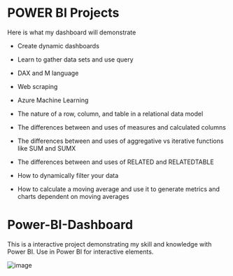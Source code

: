 
# POWER BI Projects 

Here is what my dashboard will demonstrate

* Create dynamic dashboards
* Learn to gather data sets and use query
* DAX and M language
* Web scraping
* Azure Machine Learning

* The nature of a row, column, and table in a relational data model
* The differences between and uses of measures and calculated columns
* The differences between and uses of aggregative vs iterative functions like SUM and SUMX
* The differences between and uses of RELATED and RELATEDTABLE
* How to dynamically filter your data
* How to calculate a moving average and use it to generate metrics and charts dependent on moving averages

# Power-BI-Dashboard

This is a interactive project demonstrating my skill and knowledge with Power BI. Use in Power BI for interactive elements. 

![image](https://github.com/tookhan1/Power-BI-Dashboard/assets/124211017/39ae2c73-ecba-49a8-8594-38730593be65)
